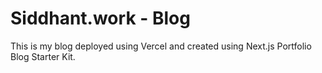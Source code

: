 # Siddhant.work - Blog

This is my blog deployed using Vercel and created using Next.js Portfolio Blog Starter Kit.